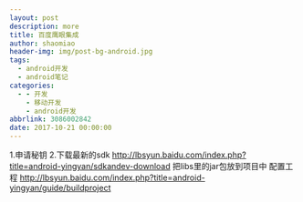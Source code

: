 ```yaml
---
layout: post
description: more
title: 百度鹰眼集成
author: shaomiao
header-img: img/post-bg-android.jpg
tags:
  - android开发
  - android笔记
categories:
  - - 开发
    - 移动开发
    - android开发
abbrlink: 3086002842
date: 2017-10-21 00:00:00
---
```

1.申请秘钥
2.下载最新的sdk
http://lbsyun.baidu.com/index.php?title=android-yingyan/sdkandev-download
把libs里的jar包放到项目中
配置工程
http://lbsyun.baidu.com/index.php?title=android-yingyan/guide/buildproject
